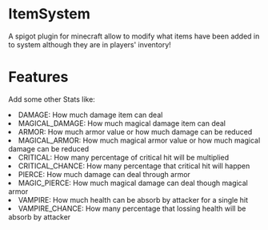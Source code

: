 # ItemSystem
A spigot plugin for minecraft allow to modify what items have been added in to system although they are in players' inventory!
# Features
Add some other Stats like: 
   <li>
    DAMAGE: How much damage item can deal </li>
   <li>
    MAGICAL_DAMAGE: How much magical damage item can deal </li>
   <li>
    ARMOR: How much armor value or how much damage can be reduced </li>
   <li>
    MAGICAL_ARMOR: How much magical armor value or how much magical damage can be reduced </li>
   <li>
    CRITICAL: How many percentage of critical hit will be multiplied </li>
   <li>
    CRITICAL_CHANCE: How many percentage that critical hit will happen </li>
   <li>
    PIERCE: How much damage can deal through armor </li>
   <li>
    MAGIC_PIERCE: How much magical damage can deal though magical armor </li>
   <li>
    VAMPIRE: How much health can be absorb by attacker for a single hit </li>
   <li>
    VAMPIRE_CHANCE: How many percentage that lossing health will be absorb by attacker
  </li>
